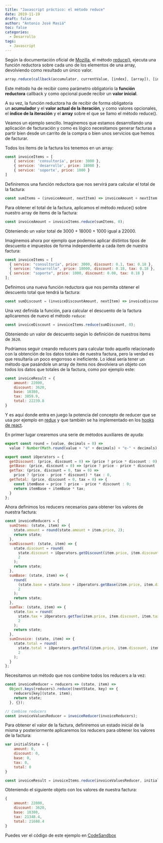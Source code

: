 ```yaml
---
title: "Javascript práctico: el método reduce"
date: 2019-11-19
draft: false
author: "Antonio José Masiá"
toc: false
categories:
  - Desarrollo
tags:
  - Javascript
---
```


Según la documentación oficial de [Mozilla](https://developer.mozilla.org/en-US/), el método [reduce()](https://developer.mozilla.org/en-US/docs/Web/JavaScript/Reference/Global_Objects/Array/reduce), ejecuta una función reductora sobre cada uno de los elementos de una array, devolviendo como resultado un único valor.

```js
array.reduce(callback(accumulator, currentValue, [index], [array]), [initValue])
```

Este método ha de recibir como parámetro obligatorio la **función reductora** callback y como opcional puede recibir un **valor inicial**.

A su vez, la función reductora ha de recibir de forma obligatoria un **acumulador** y el **valor actual de la iteración**, y como valores opcionales, el **índice de la iteración** y el **array** sobre el que se llamo el método reduce().

Veamos un ejemplo sencillo. Imaginemos que estamos desarrollando una aplicación de facturación y como es lógico necesitamos generar facturas a partir bien desde un carrito de la compra o bien unos servicios que hemos de facturar.

Todos los items de la factura los tenemos en un array:

```jsx
const invoiceItems = [
    { service: 'consultoría', price: 3000 },
    { service: 'desarrollo', price: 18000 },
    { service: 'soporte', price: 1000 }
]
```

Definiremos una función reductora que nos servirá para calcular el total de la factura:

```jsx
const sumItems = (invoiceAmount, nextItem) => invoiceAmount + nextItem.price; 
```

Para obtener el total de la factura, aplicamos el método reduce() sobre nuestro array de items de la factura:

```jsx
const invoiceAmount = invoiceItems.reduce(sumItems, 0);
```

Obteniendo un valor total de 3000 + 18000 + 1000 igual a 22000.

Imaginemos ahora por ejemplo que podemos aplicar distintos tipos de descuento e impuestos de forma independiente a cada item de nuestra factura:

```jsx
const invoiceItems = [
  { service: "consultoría", price: 3000, discount: 0.1, tax: 0.18 },
  { service: "desarrollo", price: 18000, discount: 0.18, tax: 0.18 },
  { service: "soporte", price: 1000, discount: 0.08, tax: 0.18 }
];
```

Definimos una nueva función reductora que nos permita obtener el descuento total que tendrá la factura:

```jsx
const sumDiscount = (invoiceDiscountAmount, nextItem) => invoiceDiscountAmount + (nextItem.price * nextItem.discount);  
```

Una vez definida la función, para calcular el descuento de la factura aplicaremos de nuevo el método `reduce`:

```jsx
const invoiceDiscount = invoiceItems.reduce(sumDiscount, 0);
```

Obteniendo un valor de descuento según lo definición de nuestros items de `3620`.

Podríamos seguir creando reducers para calcular todo aquello relacionado con la obtención de los datos totales de nuestra factura, pero la verdad es que resultaría un poco engorroso e ineficiente. Lo ideal sería tener un método que pasándole un array de items nos devolviera un objeto con todos los datos que totales de la factura, como por ejemplo este:

```jsx
const invoiceResult = {
    amount: 22000,
    discount: 3620,
    base: 18380,
    tax: 3859.9,
    total: 22239.8
}
```

Y es aquí donde entra en juego la potencia del concepto de reducer que se usa por ejemplo en [redux](https://redux.js.org/) y que también se ha implementado en los [hooks de react](https://reactjs.org/docs/hooks-reference.html#usereducer).

En primer lugar crearemos una serie de métodos auxiliares de ayuda:

```jsx
export const round = (value, decimals = 0) =>
  value ? Number(Math.round(value + "e" + decimals) + "e-" + decimals) : 0;

export const iOperators = {
  getDiscount: (price, discount = 0) => (price ? price * discount : 0),
  getBase: (price, discount = 0) => (price ? price - price * discount : 0),
  getTax: (price, discount = 0, tax = 0) =>
    price ? (price - price * discount) * tax : 0,
  getTotal: (price, discount = 0, tax = 0) => {
    const itemBase = price ? price - price * discount : 0;
    return itemBase + itemBase * tax;
  }
};
```

Ahora definimos los reducers necesarios para obtener los valores de nuestra factura:

```jsx
const invoiceReducers = {
  sumItems: (state, item) => {
    state.amount = round(state.amount + item.price, 2);
    return state;
  },
  sumDiscount: (state, item) => {
    state.discount = round(
      state.discount + iOperators.getDiscount(item.price, item.discount),
      2
    );
    return state;
  },
  sumBase: (state, item) => {
    round(
      (state.base = state.base + iOperators.getBase(item.price, item.discount)),
      2
    );
    return state;
  },
  sumTax: (state, item) => {
    state.tax = round(
      state.tax + iOperators.getTax(item.price, item.discount, item.tax),
      2
    );
    return state;
  },
  sumInvoice: (state, item) => {
    state.total = round(
      state.total + iOperators.getTotal(item.price, item.discount, item.tax),
      2
    );
  }
};
```

Necesitamos un método que nos combine todos los reducers a la vez:

```jsx
const invoiceReducer = reducers => (state, item) =>
  Object.keys(reducers).reduce((nextState, key) => {
    reducers[key](state, item);
    return state;
  }, {});

// Combine reducers
const invoiceValuesReducer = invoiceReducer(invoiceReducers);
```

Para obtener el valor de la factura, definiremos un estado inicial de la misma y posteriormente aplicaremos los reducers para obtener los valores de la factura:

```jsx
var initialState = {
	amount: 0,
    discount: 0,
    base: 0,
    tax: 0,
    total: 0
} 

const invoiceResult = invoiceItems.reduce(invoiceValuesReducer, initialState);
```

Obteniendo el siguiente objeto con los valores de nuestra factura:

```jsx
{
	amount: 22000,
    discount: 3620,
    base: 18380,
    tax: 21348.4,
    total: 21688.4
}
```

Puedes ver el código de este ejemplo en [CodeSandbox](https://codesandbox.io/embed/javascript-reducers-socdw?expanddevtools=1&fontsize=14&hidenavigation=1&theme=dark&view=editor)
